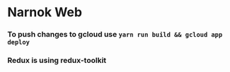 # Narnok Web

### To push changes to gcloud use `yarn run build && gcloud app deploy`

### Redux is using redux-toolkit
